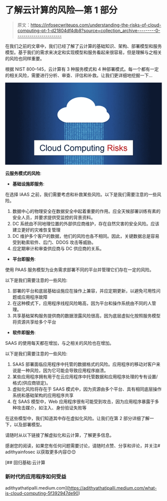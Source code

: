 # 了解云计算的风险—第 1 部分

> 原文：<https://infosecwriteups.com/understanding-the-risks-of-cloud-computing-pt-1-d21804df4db8?source=collection_archive---------0----------------------->

在我们之前的文章中，我们已经了解了云计算的基础知识、架构、部署模型和服务模型。基于我们的需求来决定和实现模型和服务看起来很容易，但是理解与之相关的风险也同样重要。

根据 NIST 800–145，云计算有 3 种服务模式和 4 种部署模式。每一个都有一定的相关风险，需要进行分析、审查、评估和补救。让我们更详细地挖掘一下...

![](img/aa363c87eee5cc84b4cff13e77e7222e.png)

**云服务模式的风险**:

*   **基础设施即服务**:

在选择 IAAS 之前，我们需要考虑和补救某些风险。以下是我们需要注意的一些风险。

1.  数据中心的物理安全在数据安全中起着重要的作用。应全天候部署训练有素的安全人员，并要求提供受监控的背景资料。
2.  DC 系统由不同地理位置的外部供应商维护，存在自然灾害的安全风险。应该建立更好的灾难恢复管理
3.  DC 维护多个客户的数据，他们的风险也各不相同。因此，关键数据总是容易受到勒索软件、后门、DDOS 攻击等威胁。
4.  应定期审计和审查供应商与 DC 供应商的关系。

*   **平台即服务**:

使用 PAAS 服务模型为业务需求部署不同的平台并管理它们存在一定的风险。

以下是我们需要注意的一些风险:

1.  部署的平台和底层基础设施应在操作上兼容，并应定期更新，以避免可用性问题或应用程序故障
2.  在这种模式下，应用程序线程风险略高，因为平台和操作系统由不同的人管理。
3.  共享基础架构服务提供商的数据泄露风险很高，因为底层虚拟化按照服务模型将资源共享给多个平台

*   **软件即服务**:

SAAS 的使用每天都在增加，与之相关的风险也在增加。

以下是我们需要注意的一些风险:

1.  SAAS 部署面临应用程序中托管的数据格式的风险。应用程序的移动对客户来说是一种风险，因为它可能会导致应用程序崩溃。
2.  某些应用程序拥有用于在云应用程序中托管数据和应用程序处理的专有设置/格式(供应商锁定)。
3.  虚拟化风险将存在于 SAAS 模式中，因为资源由多个平台、具有相同底层操作系统和基础架构的应用程序共享
4.  在 SAAS 模型中，Web 应用程序很有可能受到攻击，因为应用程序暴露于多种攻击媒介，如注入、身份验证失败等

在这些模型中，我们知道其中存在虚拟化风险。让我们在第 2 部分详细了解一下，以及部署模型。

请随时从以下链接了解虚拟化和云计算，了解更多信息。

感谢您的阅读，如果您有任何问题需要讨论，请随时点赞、分享和评论，并关注# adithyainfosec 以获取更多内容😊😊

[](https://adithyathatipalli.medium.com/what-is-cloud-computing-5f392947de90) [## 回归基础:云计算

### 新时代的应用程序如何受益

adithyathatipalli.medium.com](https://adithyathatipalli.medium.com/what-is-cloud-computing-5f392947de90)